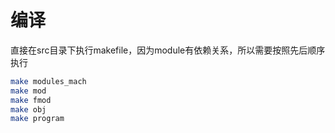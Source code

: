 # 编译
直接在src目录下执行makefile，因为module有依赖关系，所以需要按照先后顺序执行
```bash
make modules_mach
make mod
make fmod
make obj
make program
```

